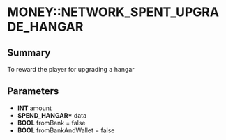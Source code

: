 # MONEY::NETWORK_SPENT_UPGRADE_HANGAR

## Summary
To reward the player for upgrading a hangar

## Parameters
* **INT** amount
* **SPEND_HANGAR\*** data
* **BOOL** fromBank = false
* **BOOL** fromBankAndWallet = false